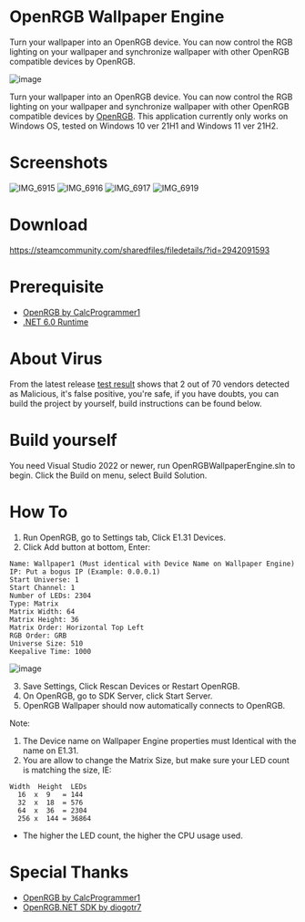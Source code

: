 # OpenRGB Wallpaper Engine
Turn your wallpaper into an OpenRGB device. You can now control the RGB lighting on your wallpaper and synchronize wallpaper with other OpenRGB compatible devices by OpenRGB.

 ![image](https://user-images.githubusercontent.com/11488961/201601205-465ca003-1300-4caa-a7e5-1897fb00119f.png)

Turn your wallpaper into an OpenRGB device. You can now control the RGB lighting on your wallpaper and synchronize wallpaper with other OpenRGB compatible devices by  [OpenRGB](https://gitlab.com/CalcProgrammer1/OpenRGB). This application currently only works on Windows OS, tested on Windows 10 ver 21H1 and Windows 11 ver 21H2.
 
# Screenshots 
![IMG_6915](https://user-images.githubusercontent.com/11488961/202174752-3ecf4780-be04-40de-9382-d5ad14732104.JPG)
![IMG_6916](https://user-images.githubusercontent.com/11488961/202174762-a31ea030-35ec-47d6-a1b7-d8cee2229893.JPG)
![IMG_6917](https://user-images.githubusercontent.com/11488961/202174765-5b2bbdfc-581e-4bf2-ab65-979c0533dd4b.JPG)
![IMG_6919](https://user-images.githubusercontent.com/11488961/202174769-6164a88d-039d-4922-a501-51649a4a2da6.JPG)

# Download
https://steamcommunity.com/sharedfiles/filedetails/?id=2942091593

# Prerequisite
- [OpenRGB by CalcProgrammer1](https://gitlab.com/CalcProgrammer1/OpenRGB)
- [.NET 6.0 Runtime](https://dotnet.microsoft.com/en-us/download/dotnet/6.0)

# About Virus
From the latest release [test result](https://www.virustotal.com/gui/file/34a2b0d40e1ae37f1184a6c3e52a1a207f5456cbdc6ecfa9f0539e864461043b/detection) shows that 2 out of 70 vendors detected as Malicious, it's false positive, you're safe, if you have doubts, you can build the project by yourself, build instructions can be found below.

# Build yourself
You need Visual Studio 2022 or newer, run OpenRGBWallpaperEngine.sln to begin. Click the Build on menu, select Build Solution.

# How To
1. Run OpenRGB, go to Settings tab, Click E1.31 Devices.
2. Click Add button at bottom, Enter:
```
Name: Wallpaper1 (Must identical with Device Name on Wallpaper Engine)
IP: Put a bogus IP (Example: 0.0.0.1)
Start Universe: 1
Start Channel: 1
Number of LEDs: 2304
Type: Matrix
Matrix Width: 64
Matrix Height: 36
Matrix Order: Horizontal Top Left
RGB Order: GRB
Universe Size: 510
Keepalive Time: 1000
```
![image](https://user-images.githubusercontent.com/11488961/201520080-4f8fc71e-c041-4509-87f4-c31f5819d11f.png)

3. Save Settings, Click Rescan Devices or Restart OpenRGB.
4. On OpenRGB, go to SDK Server, click Start Server.
5. OpenRGB Wallpaper should now automatically connects to OpenRGB.

Note: 
1. The Device name on Wallpaper Engine properties must Identical with the name on E1.31.
2. You are allow to change the Matrix Size, but make sure your LED count is matching the size, IE: 
```
Width  Height  LEDs
  16  x  9   = 144
  32  x  18  = 576
  64  x  36  = 2304
  256 x  144 = 36864
```
* The higher the LED count, the higher the CPU usage used.

# Special Thanks
- [OpenRGB by CalcProgrammer1](https://gitlab.com/CalcProgrammer1/OpenRGB)
- [OpenRGB.NET SDK by diogotr7](https://github.com/diogotr7/OpenRGB.NET)
